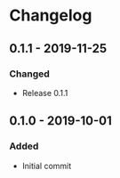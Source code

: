 # Changelog

## 0.1.1 - 2019-11-25
### Changed
- Release 0.1.1

## 0.1.0 - 2019-10-01
### Added
- Initial commit